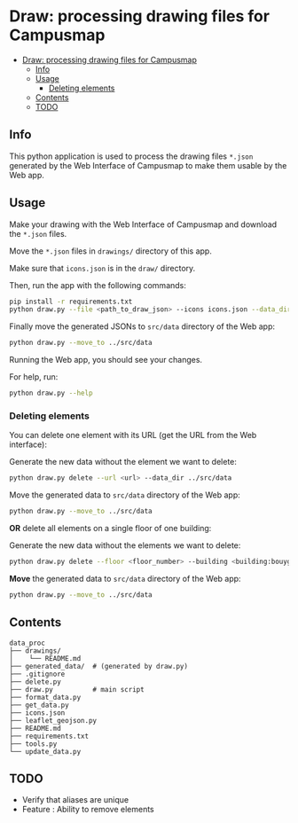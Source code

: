 # Draw: processing drawing files for Campusmap

- [Draw: processing drawing files for Campusmap](#draw-processing-drawing-files-for-campusmap)
  - [Info](#info)
  - [Usage](#usage)
    - [Deleting elements](#deleting-elements)
  - [Contents](#contents)
  - [TODO](#todo)

## Info

This python application is used to process the drawing files `*.json` generated by the Web Interface of Campusmap to make them usable by the Web app.

## Usage

Make your drawing with the Web Interface of Campusmap and download the `*.json` files.

Move the `*.json` files in `drawings/` directory of this app.

Make sure that `icons.json` is in the `draw/` directory.

Then, run the app with the following commands:

```bash
pip install -r requirements.txt
python draw.py --file <path_to_draw_json> --icons icons.json --data_dir ../src/data
```

Finally move the generated JSONs to `src/data` directory of the Web app:

```bash
python draw.py --move_to ../src/data
```

Running the Web app, you should see your changes.

For help, run:

```bash
python draw.py --help
```

### Deleting elements

You can delete one element with its URL (get the URL from the Web interface):

Generate the new data without the element we want to delete:

```bash
python draw.py delete --url <url> --data_dir ../src/data
```

Move the generated data to `src/data` directory of the Web app:

```bash
python draw.py --move_to ../src/data
```

**OR** delete all elements on a single floor of one building:

Generate the new data without the elements we want to delete:

```bash
python draw.py delete --floor <floor_number> --building <building:bouygues,breguet,eiffel,metz,rennes> --data_dir ../src/data
```

**Move** the generated data to `src/data` directory of the Web app:

```bash
python draw.py --move_to ../src/data
```

## Contents

```TXT
data_proc
├── drawings/
│    └── README.md
├── generated_data/  # (generated by draw.py)
├── .gitignore
├── delete.py
├── draw.py          # main script
├── format_data.py
├── get_data.py
├── icons.json
├── leaflet_geojson.py
├── README.md
├── requirements.txt
├── tools.py
└── update_data.py
```

## TODO

- Verify that aliases are unique
- Feature : Ability to remove elements
